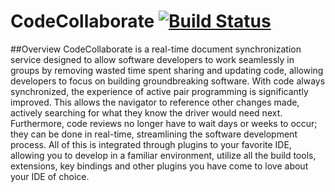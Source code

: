 # CodeCollaborate [![Build Status](https://travis-ci.org/CodeCollaborate/CodeCollaborate.svg)](https://travis-ci.org/CodeCollaborate/CodeCollaborate)

##Overview
CodeCollaborate is a real-time document synchronization service designed to allow software developers to work seamlessly in groups by removing wasted time spent sharing and updating code, allowing developers to focus on building groundbreaking software.
With code always synchronized, the experience of active pair programming is significantly improved. This allows the navigator to reference other changes made, actively searching for what they know the driver would need next. Furthermore, code reviews no longer have to wait days or weeks to occur; they can be done in real-time, streamlining the software development process. 
All of this is integrated through plugins to your favorite IDE, allowing you to develop in a familiar environment, utilize all the build tools, extensions, key bindings and other plugins you have come to love about your IDE of choice.
